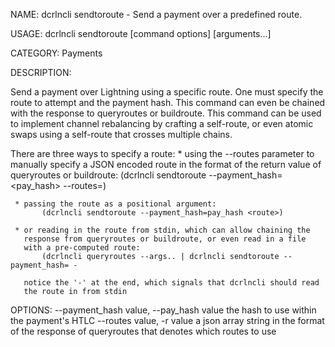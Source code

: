 NAME:
   dcrlncli sendtoroute - Send a payment over a predefined route.

USAGE:
   dcrlncli sendtoroute [command options] [arguments...]

CATEGORY:
   Payments

DESCRIPTION:
   
  Send a payment over Lightning using a specific route. One must specify
  the route to attempt and the payment hash. This command can even
  be chained with the response to queryroutes or buildroute. This command
  can be used to implement channel rebalancing by crafting a self-route, 
  or even atomic swaps using a self-route that crosses multiple chains.

  There are three ways to specify a route:
     * using the --routes parameter to manually specify a JSON encoded
       route in the format of the return value of queryroutes or
       buildroute:
           (dcrlncli sendtoroute --payment_hash=<pay_hash> --routes=<route>)

     * passing the route as a positional argument:
           (dcrlncli sendtoroute --payment_hash=pay_hash <route>)

     * or reading in the route from stdin, which can allow chaining the
       response from queryroutes or buildroute, or even read in a file
       with a pre-computed route:
           (dcrlncli queryroutes --args.. | dcrlncli sendtoroute --payment_hash= -

       notice the '-' at the end, which signals that dcrlncli should read
       the route in from stdin
  

OPTIONS:
   --payment_hash value, --pay_hash value  the hash to use within the payment's HTLC
   --routes value, -r value                a json array string in the format of the response of queryroutes that denotes which routes to use
   
